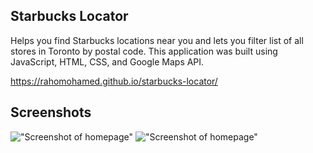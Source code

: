 ## Starbucks Locator

Helps you find Starbucks locations near you and lets you filter list of all stores in Toronto by postal code. This application was built using JavaScript, HTML, CSS, and Google Maps API.

https://rahomohamed.github.io/starbucks-locator/

## Screenshots
!["Screenshot of homepage"](https://github.com/rahomohamed/Starbucks-Locator/blob/master/docs/sbux1.png)
!["Screenshot of homepage"](https://github.com/rahomohamed/Starbucks-Locator/blob/master/docs/sbux2.png)
